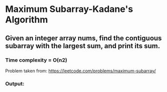 # Maximum Subarray-Kadane's Algorithm
## Given an integer array nums, find the contiguous subarray with the largest sum, and print its sum.
### Time complexity = O(n2)
Problem taken from: https://leetcode.com/problems/maximum-subarray/

### Output:
